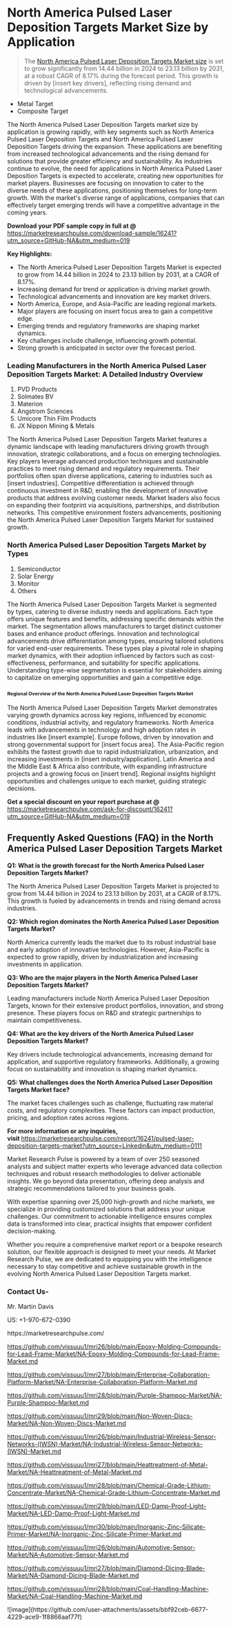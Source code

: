 <h1>North America Pulsed Laser Deposition Targets Market&nbsp;Size by Application</h1><blockquote><p>The <a href="https://marketresearchpulse.com/download-sample/16241?utm_source=GitHub-NA&amp;utm_medium=019">North America Pulsed Laser Deposition Targets Market size</a> is set to grow significantly from 14.44 billion in 2024 to 23.13 billion by 2031, at a robust CAGR of 8.17% during the forecast period. This growth is driven by [insert key drivers], reflecting rising demand and technological advancements.</p></blockquote><ul><li>Metal Target<li> Composite Target</li></ul><p>The North America Pulsed Laser Deposition Targets market size by application is growing rapidly, with key segments such as North America Pulsed Laser Deposition Targets and North America Pulsed Laser Deposition Targets driving the expansion. These applications are benefiting from increased technological advancements and the rising demand for solutions that provide greater efficiency and sustainability. As industries continue to evolve, the need for applications in North America Pulsed Laser Deposition Targets is expected to accelerate, creating new opportunities for market players. Businesses are focusing on innovation to cater to the diverse needs of these applications, positioning themselves for long-term growth. With the market's diverse range of applications, companies that can effectively target emerging trends will have a competitive advantage in the coming years.</p><p><strong>Download your PDF sample copy in full at @ </strong><a href="https://marketresearchpulse.com/download-sample/16241?utm_source=GitHub-NA&amp;utm_medium=019">https://marketresearchpulse.com/download-sample/16241?utm_source=GitHub-NA&amp;utm_medium=019</a></p><p><strong>Key Highlights: </strong></p><ul><li>The North America Pulsed Laser Deposition Targets Market is expected to grow from 14.44 billion in 2024 to 23.13 billion by 2031, at a CAGR of 8.17%.</li><li>Increasing demand for trend or application is driving market growth.</li><li>Technological advancements and innovation are key market drivers.</li><li>North America, Europe, and Asia-Pacific are leading regional markets.</li><li>Major players are focusing on insert focus area to gain a competitive edge.</li><li>Emerging trends and regulatory frameworks are shaping market dynamics.</li><li>Key challenges include challenge, influencing growth potential.</li><li>Strong growth is anticipated in sector over the forecast period.</li></ul><h3>Leading Manufacturers in the North America Pulsed Laser Deposition Targets Market: A Detailed Industry Overview</h3><ol><li>PVD Products</li><li>Solmates BV</li><li>Materion</li><li>Angstrom Sciences</li><li>Umicore Thin Film Products</li><li>JX Nippon Mining & Metals</li></ol><div class="flex max-w-full flex-col flex-grow"><div class="min-h-8 text-message flex w-full flex-col items-end gap-2 whitespace-normal break-words [.text-message+&amp;]:mt-5" dir="auto" data-message-author-role="assistant" data-message-id="fd8432e4-4910-450d-b182-61b7bfb0a01f" data-message-model-slug="gpt-4o"><div class="flex w-full flex-col gap-1 empty:hidden first:pt-[3px]"><div class="markdown prose w-full break-words dark:prose-invert light"><p>The North America Pulsed Laser Deposition Targets Market features a dynamic landscape with leading manufacturers driving growth through innovation, strategic collaborations, and a focus on emerging technologies. Key players leverage advanced production techniques and sustainable practices to meet rising demand and regulatory requirements. Their portfolios often span diverse applications, catering to industries such as [insert industries]. Competitive differentiation is achieved through continuous investment in R&amp;D, enabling the development of innovative products that address evolving customer needs. Market leaders also focus on expanding their footprint via acquisitions, partnerships, and distribution networks. This competitive environment fosters advancements, positioning the North America Pulsed Laser Deposition Targets Market for sustained growth.</p></div></div></div></div><h3>North America Pulsed Laser Deposition Targets Market by Types</h3><ol><li>Semiconductor<li> Solar Energy<li> Monitor<li> Others</li></ol><div class="flex max-w-full flex-col flex-grow"><div class="min-h-8 text-message flex w-full flex-col items-end gap-2 whitespace-normal break-words [.text-message+&amp;]:mt-5" dir="auto" data-message-author-role="assistant" data-message-id="084470be-0bb7-4664-bddf-5156b4f41249" data-message-model-slug="gpt-4o-mini"><div class="flex w-full flex-col gap-1 empty:hidden first:pt-[3px]"><div class="markdown prose w-full break-words dark:prose-invert light"><p>The North America Pulsed Laser Deposition Targets Market is segmented by types, catering to diverse industry needs and applications. Each type offers unique features and benefits, addressing specific demands within the market. The segmentation allows manufacturers to target distinct customer bases and enhance product offerings. Innovation and technological advancements drive differentiation among types, ensuring tailored solutions for varied end-user requirements. These types play a pivotal role in shaping market dynamics, with their adoption influenced by factors such as cost-effectiveness, performance, and suitability for specific applications. Understanding type-wise segmentation is essential for stakeholders aiming to capitalize on emerging opportunities and gain a competitive edge.</p></div></div></div></div><h3><span style="font-size: 11px;">Regional Overview of the North America Pulsed Laser Deposition Targets Market</span></h3><div class="flex max-w-full flex-col flex-grow"><div class="min-h-8 text-message flex w-full flex-col items-end gap-2 whitespace-normal break-words [.text-message+&amp;]:mt-5" dir="auto" data-message-author-role="assistant" data-message-id="e9038762-ce64-4e30-91c9-9bd413514231" data-message-model-slug="gpt-4o-mini"><div class="flex w-full flex-col gap-1 empty:hidden first:pt-[3px]"><div class="markdown prose w-full break-words dark:prose-invert light"><p>The North America Pulsed Laser Deposition Targets Market demonstrates varying growth dynamics across key regions, influenced by economic conditions, industrial activity, and regulatory frameworks. North America leads with advancements in technology and high adoption rates in industries like [insert example]. Europe follows, driven by innovation and strong governmental support for [insert focus area]. The Asia-Pacific region exhibits the fastest growth due to rapid industrialization, urbanization, and increasing investments in [insert industry/application]. Latin America and the Middle East &amp; Africa also contribute, with expanding infrastructure projects and a growing focus on [insert trend]. Regional insights highlight opportunities and challenges unique to each market, guiding strategic decisions.</p></div></div></div></div><p><strong>Get a special discount on your report purchase at @ </strong><a href="https://marketresearchpulse.com/ask-for-discount/16241?utm_source=GitHub-NA&amp;utm_medium=019">https://marketresearchpulse.com/ask-for-discount/16241?utm_source=GitHub-NA&amp;utm_medium=019</a></p><h2>Frequently Asked Questions (FAQ) in the North America Pulsed Laser Deposition Targets Market</h2><p><strong>Q1: What is the growth forecast for the North America Pulsed Laser Deposition Targets Market?</strong></p><p>The North America Pulsed Laser Deposition Targets Market is projected to grow from 14.44 billion in 2024 to 23.13 billion by 2031, at a CAGR of 8.17%. This growth is fueled by advancements in trends and rising demand across industries.</p><p><strong>Q2: Which region dominates the North America Pulsed Laser Deposition Targets Market?</strong></p><p>North America currently leads the market due to its robust industrial base and early adoption of innovative technologies. However, Asia-Pacific is expected to grow rapidly, driven by industrialization and increasing investments in application.</p><p><strong>Q3: Who are the major players in the North America Pulsed Laser Deposition Targets Market?</strong></p><p>Leading manufacturers include North America Pulsed Laser Deposition Targets, known for their extensive product portfolios, innovation, and strong presence. These players focus on R&amp;D and strategic partnerships to maintain competitiveness.</p><p><strong>Q4: What are the key drivers of the North America Pulsed Laser Deposition Targets Market?</strong></p><p>Key drivers include technological advancements, increasing demand for application, and supportive regulatory frameworks. Additionally, a growing focus on sustainability and innovation is shaping market dynamics.</p><p><strong>Q5: What challenges does the North America Pulsed Laser Deposition Targets Market face?</strong></p><p>The market faces challenges such as challenge, fluctuating raw material costs, and regulatory complexities. These factors can impact production, pricing, and adoption rates across regions.</p><p><strong>For more information or any inquiries, visit&nbsp;</strong><a href="https://marketresearchpulse.com/report/16241/pulsed-laser-deposition-targets-market?utm_source=Linkedin&utm_medium=0111">https://marketresearchpulse.com/report/16241/pulsed-laser-deposition-targets-market?utm_source=Linkedin&utm_medium=0111</a></p><p>Market Research Pulse is powered by a team of over 250 seasoned analysts and subject matter experts who leverage advanced data collection techniques and robust research methodologies to deliver actionable insights. We go beyond data presentation, offering deep analysis and strategic recommendations tailored to your business goals.</p><p>With expertise spanning over 25,000 high-growth and niche markets, we specialize in providing customized solutions that address your unique challenges. Our commitment to actionable intelligence ensures complex data is transformed into clear, practical insights that empower confident decision-making.</p><p>Whether you require a comprehensive market report or a bespoke research solution, our flexible approach is designed to meet your needs. At Market Research Pulse, we are dedicated to equipping you with the intelligence necessary to stay competitive and achieve sustainable growth in the evolving North America Pulsed Laser Deposition Targets market.</p><h3><strong>Contact Us-</strong></h3><p>Mr. Martin Davis</p><p>US: +1-970-672-0390</p><p>https://marketresearchpulse.com/</p><p><a href="https://github.com/vissuuu1/mri26/blob/main/Epoxy-Molding-Compounds-for-Lead-Frame-Market/NA-Epoxy-Molding-Compounds-for-Lead-Frame-Market.md">https://github.com/vissuuu1/mri26/blob/main/Epoxy-Molding-Compounds-for-Lead-Frame-Market/NA-Epoxy-Molding-Compounds-for-Lead-Frame-Market.md</a></p><p><a href="https://github.com/vissuuu1/mri27/blob/main/Enterprise-Collaboration-Platform-Market/NA-Enterprise-Collaboration-Platform-Market.md">https://github.com/vissuuu1/mri27/blob/main/Enterprise-Collaboration-Platform-Market/NA-Enterprise-Collaboration-Platform-Market.md</a></p><p><a href="https://github.com/vissuuu1/mri28/blob/main/Purple-Shampoo-Market/NA-Purple-Shampoo-Market.md">https://github.com/vissuuu1/mri28/blob/main/Purple-Shampoo-Market/NA-Purple-Shampoo-Market.md</a></p><p><a href="https://github.com/vissuuu1/mri29/blob/main/Non-Woven-Discs-Market/NA-Non-Woven-Discs-Market.md">https://github.com/vissuuu1/mri29/blob/main/Non-Woven-Discs-Market/NA-Non-Woven-Discs-Market.md</a></p><p><a href="https://github.com/vissuuu1/mri26/blob/main/Industrial-Wireless-Sensor-Networks-(IWSN)-Market/NA-Industrial-Wireless-Sensor-Networks-(IWSN)-Market.md">https://github.com/vissuuu1/mri26/blob/main/Industrial-Wireless-Sensor-Networks-(IWSN)-Market/NA-Industrial-Wireless-Sensor-Networks-(IWSN)-Market.md</a></p><p><a href="https://github.com/vissuuu1/mri27/blob/main/Heattreatment-of-Metal-Market/NA-Heattreatment-of-Metal-Market.md">https://github.com/vissuuu1/mri27/blob/main/Heattreatment-of-Metal-Market/NA-Heattreatment-of-Metal-Market.md</a></p><p><a href="https://github.com/vissuuu1/mri28/blob/main/Chemical-Grade-Lithium-Concentrate-Market/NA-Chemical-Grade-Lithium-Concentrate-Market.md">https://github.com/vissuuu1/mri28/blob/main/Chemical-Grade-Lithium-Concentrate-Market/NA-Chemical-Grade-Lithium-Concentrate-Market.md</a></p><p><a href="https://github.com/vissuuu1/mri29/blob/main/LED-Damp-Proof-Light-Market/NA-LED-Damp-Proof-Light-Market.md">https://github.com/vissuuu1/mri29/blob/main/LED-Damp-Proof-Light-Market/NA-LED-Damp-Proof-Light-Market.md</a></p><p><a href="https://github.com/vissuuu1/mri30/blob/main/Inorganic-Zinc-Silicate-Primer-Market/NA-Inorganic-Zinc-Silicate-Primer-Market.md">https://github.com/vissuuu1/mri30/blob/main/Inorganic-Zinc-Silicate-Primer-Market/NA-Inorganic-Zinc-Silicate-Primer-Market.md</a></p><p><a href="https://github.com/vissuuu1/mri26/blob/main/Automotive-Sensor-Market/NA-Automotive-Sensor-Market.md">https://github.com/vissuuu1/mri26/blob/main/Automotive-Sensor-Market/NA-Automotive-Sensor-Market.md</a></p><p><a href="https://github.com/vissuuu1/mri27/blob/main/Diamond-Dicing-Blade-Market/NA-Diamond-Dicing-Blade-Market.md">https://github.com/vissuuu1/mri27/blob/main/Diamond-Dicing-Blade-Market/NA-Diamond-Dicing-Blade-Market.md</a></p><p><a href="https://github.com/vissuuu1/mri28/blob/main/Coal-Handling-Machine-Market/NA-Coal-Handling-Machine-Market.md">https://github.com/vissuuu1/mri28/blob/main/Coal-Handling-Machine-Market/NA-Coal-Handling-Machine-Market.md</a></p>
![image](https://github.com/user-attachments/assets/bbf92ceb-6677-4229-ace9-1f8866aaf77f)
